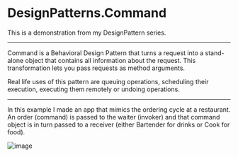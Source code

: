 # DesignPatterns.Command
This is a demonstration from my DesignPattern series.

---

Command is a Behavioral Design Pattern that turns a request into a stand-alone object that contains all information about the request. 
This transformation lets you pass requests as method arguments.

Real life uses of this pattern are queuing operations, scheduling their execution, executing them remotely or undoing operations.

---

In this example I made an app that mimics the ordering cycle at a restaurant.
An order (command) is passed to the waiter (invoker) and that command object is in turn passed to a receiver (either Bartender for drinks or Cook for food).

![image](https://user-images.githubusercontent.com/51697555/198310035-123d2c39-6381-4809-b076-0848ec96d8f1.png)

